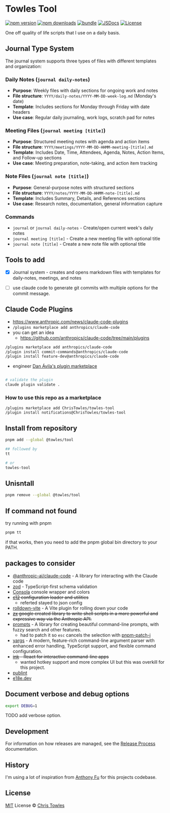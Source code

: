 # Towles Tool

[![npm version][npm-version-src]][npm-version-href]
[![npm downloads][npm-downloads-src]][npm-downloads-href]
[![bundle][bundle-src]][bundle-href]
[![JSDocs][jsdocs-src]][jsdocs-href]
[![License][license-src]][license-href]

One off quality of life scripts that I use on a daily basis.

## Journal Type System

The journal system supports three types of files with different templates and organization:

### Daily Notes (`journal daily-notes`)
- **Purpose**: Weekly files with daily sections for ongoing work and notes
- **File structure**: `YYYY/daily-notes/YYYY-MM-DD-week-log.md` (Monday's date)
- **Template**: Includes sections for Monday through Friday with date headers
- **Use case**: Regular daily journaling, work logs, scratch pad for notes

### Meeting Files (`journal meeting [title]`)
- **Purpose**: Structured meeting notes with agenda and action items
- **File structure**: `YYYY/meetings/YYYY-MM-DD-HHMM-meeting-[title].md`
- **Template**: Includes Date, Time, Attendees, Agenda, Notes, Action Items, and Follow-up sections
- **Use case**: Meeting preparation, note-taking, and action item tracking

### Note Files (`journal note [title]`)
- **Purpose**: General-purpose notes with structured sections
- **File structure**: `YYYY/notes/YYYY-MM-DD-HHMM-note-[title].md`
- **Template**: Includes Summary, Details, and References sections
- **Use case**: Research notes, documentation, general information capture

### Commands
- `journal` or `journal daily-notes` - Create/open current week's daily notes
- `journal meeting [title]` - Create a new meeting file with optional title
- `journal note [title]` - Create a new note file with optional title

## Tools to add
- [x] Journal system - creates and opens markdown files with templates for daily-notes, meetings, and notes
- [ ] use claude code to generate git commits with multiple options for the commit message.


## Claude Code Plugins

- https://www.anthropic.com/news/claude-code-plugins
- `/plugins marketplace add anthropics/claude-code`
- you can get an idea
  - https://github.com/anthropics/claude-code/tree/main/plugins

```bash
/plugins marketplace add anthropics/claude-code
/plugin install commit-commands@anthropics/claude-code
/plugin install feature-dev@anthropics/claude-code
```
- engineer [Dan Ávila's plugin marketplace](https://www.aitmpl.com/plugins) 

```bash

# validate the plugin
claude plugin validate .
```

###  How to use this repo as a marketplace

```
/plugins marketplace add ChrisTowles/towles-tool
/plugin install notifications@ChrisTowles/towles-tool
```



## Install from repository

```bash
pnpm add --global @towles/tool

## followed by
tt

# or
towles-tool
```

## Unisntall

```bash
pnpm remove --global @towles/tool
```

## If command not found

try running with pnpm
```bash
pnpm tt
```

if that works, then you need to add the pnpm global bin directory to your PATH.

## packages to consider
- [@anthropic-ai/claude-code](https://github.com/anthropic-ai/claude-code) - A library for interacting with the Claude code
- [zod](https://github.com/colinhacks/zod) - TypeScript-first schema validation
- [Consola](https://github.com/unjs/consola) console wrapper and colors
- ~~[c12](https://github.com/unjs/c12) configuration loader and utilities~~
    - referted stayed to json config
- [rolldown-vite](https://voidzero.dev/posts/announcing-rolldown-vite) - A Vite plugin for rolling down your code
- ~~[zx](https://github.com/google/zx) google created library to write shell scripts in a more powerful and expressive way via the Anthropic API.~~
- [prompts](https://github.com/terkelg/prompts) - A library for creating beautiful command-line prompts, with fuzzy search and other features.
  - had to patch it so `esc` cancels the selection with [pnpm-patch-i](https://github.com/antfu/pnpm-patch-i)
- [yargs](https://github.com/yargs/yargs) - A modern, feature-rich command-line argument parser with enhanced error handling, TypeScript support, and flexible command configuration.
- ~~[ink](https://github.com/vadimdemedes/ink) - React for interactive command-line apps~~
    - wanted hotkey support and more complex UI but this was overkill for this project.
- [publint](https://publint.dev/)
- [e18e.dev](https://e18e.dev/guide/resources.html)

## Document verbose and debug options

```bash
export DEBUG=1
```

TODO add verbose option.

## Development

For information on how releases are managed, see the [Release Process](docs/release-process.md) documentation.

## History

I'm using a lot of inspiration from [Anthony Fu](https://github.com/antfu) for this projects codebase.

## License

[MIT](./LICENSE) License © [Chris Towles](https://github.com/ChrisTowles)

<!-- Badges -->

[npm-version-src]: https://img.shields.io/npm/v/@towles/tool?style=flat&colorA=080f12&colorB=1fa669
[npm-version-href]: https://npmjs.com/package/@towles/tool
[npm-downloads-src]: https://img.shields.io/npm/dm/@towles/tool?style=flat&colorA=080f12&colorB=1fa669
[npm-downloads-href]: https://npmjs.com/package/@towles/tool
[bundle-src]: https://img.shields.io/bundlephobia/minzip/@towles/tool?style=flat&colorA=080f12&colorB=1fa669&label=minzip
[bundle-href]: https://bundlephobia.com/result?p=@towles/tool
[license-src]: https://img.shields.io/github/license/ChrisTowles/towles-tool.svg?style=flat&colorA=080f12&colorB=1fa669
[license-href]: https://github.com/ChrisTowles/towles-tool/blob/main/LICENSE.md
[jsdocs-src]: https://img.shields.io/badge/jsdocs-reference-080f12?style=flat&colorA=080f12&colorB=1fa669
[jsdocs-href]: https://www.jsdocs.io/package/@towles/tool
